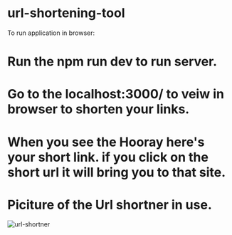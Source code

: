 # url-shortening-tool

To run application in browser:
# Run the npm run dev to run server.
# Go to the localhost:3000/ to veiw in browser to shorten your links.
# When you see the Hooray here's your short link. if you click on the short url it will bring you to that site.

# Piciture of the Url shortner in use.
![url-shortner](https://user-images.githubusercontent.com/70597385/152691938-f3103e13-0478-4d0e-a360-a8013307533e.png)

